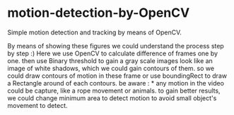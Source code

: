 # motion-detection-by-OpenCV
Simple motion detection and tracking by means of OpenCV. 


By means of showing these figures we could understand the process step by step  :) 
     Here we use OpenCV to calculate difference of frames one by one. then use Binary threshold to gain
     a gray scale images look like an image of white shadows, which we could gain contours of them.
     so we could draw contours of motion in these frame or use boundingRect to draw a Rectangle around
     of each contours.
     be aware :
        * any motion in the video could be capture, like a rope movement or animals. to gain better results,
        we could change  minimum area to detect motion to avoid small object's movement to detect.
